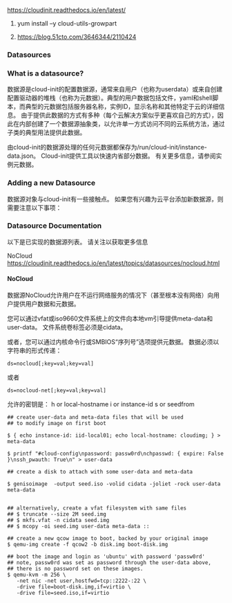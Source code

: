 https://cloudinit.readthedocs.io/en/latest/

1. yum install –y cloud-utils-growpart


2. https://blog.51cto.com/3646344/2110424



### Datasources

### What is a datasource?
数据源是cloud-init的配置数据源，通常来自用户（也称为userdata）或来自创建配置驱动器的堆栈（也称为元数据）。典型的用户数据包括文件，yaml和shell脚本，而典型的元数据包括服务器名称，实例ID，显示名称和其他特定于云的详细信息。 由于提供此数据的方式有多种（每个云解决方案似乎更喜欢自己的方式），因此在内部创建了一个数据源抽象类，以允许单一方式访问不同的云系统方法，通过子类的典型用法提供此数据。

由cloud-init的数据源处理的任何元数据都保存为/run/cloud-init/instance-data.json。 Cloud-init提供工具以快速内省部分数据。 有关更多信息，请参阅实例元数据。

### Adding a new Datasource
数据源对象与cloud-init有一些接触点。 如果您有兴趣为云平台添加新数据源，则需要注意以下事项：

### Datasource Documentation
以下是已实现的数据源列表。 请关注以获取更多信息

NoCloud
https://cloudinit.readthedocs.io/en/latest/topics/datasources/nocloud.html
#### NoCloud

数据源NoCloud允许用户在不运行网络服务的情况下（甚至根本没有网络）向用户提供用户数据和元数据。

您可以通过vfat或iso9660文件系统上的文件向本地vm引导提供meta-data和 user-data。 文件系统卷标签必须是cidata。

或者，您可以通过内核命令行或SMBIOS“序列号”选项提供元数据。 数据必须以字符串的形式传递：

```
ds=nocloud[;key=val;key=val]
```
或者

```
ds=nocloud-net[;key=val;key=val]
```

允许的密钥是：
h or local-hostname
i or instance-id
s or seedfrom

```
## create user-data and meta-data files that will be used
## to modify image on first boot

$ { echo instance-id: iid-local01; echo local-hostname: cloudimg; } > meta-data

$ printf "#cloud-config\npassword: passw0rd\nchpasswd: { expire: False }\nssh_pwauth: True\n" > user-data

## create a disk to attach with some user-data and meta-data

$ genisoimage  -output seed.iso -volid cidata -joliet -rock user-data meta-data


## alternatively, create a vfat filesystem with same files
## $ truncate --size 2M seed.img
## $ mkfs.vfat -n cidata seed.img
## $ mcopy -oi seed.img user-data meta-data ::

## create a new qcow image to boot, backed by your original image
$ qemu-img create -f qcow2 -b disk.img boot-disk.img

## boot the image and login as 'ubuntu' with password 'passw0rd'
## note, passw0rd was set as password through the user-data above,
## there is no password set on these images.
$ qemu-kvm -m 256 \
   -net nic -net user,hostfwd=tcp::2222-:22 \
   -drive file=boot-disk.img,if=virtio \
   -drive file=seed.iso,if=virtio
```

